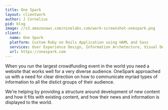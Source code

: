 ```yaml
---
title: One Spark
layout: clientwork
author: J Cornelius
pid: blog
image: //s3.amazonaws.com/ninelabs.com/work-screenshot-onespark.png
client:
  name: One Spark
  platform: Custom Ruby on Rails Application using HAML and Sass
  services: User Experience Design, Information Archetecture, Visual Design
  url: https://onespark.com
---
```

When you run the largest crowdfunding event in the world you need a website that works well for a very diverse audience. OneSpark approached us with a need for clear direction on how to communicate myriad types of information to all the distict groups of their audience.

We&rsquo;re helping by providing a structure around development of new content and how it fits with existing content, and how their news and information is displayed to the world.